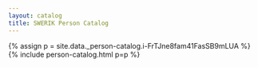 ```yaml
---
layout: catalog
title: SWERIK Person Catalog
---
```

{% assign p = site.data._person-catalog.i-FrTJne8fam41FasSB9mLUA %}
{% include person-catalog.html p=p %}


